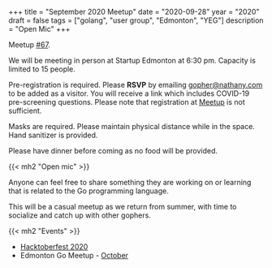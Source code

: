 +++
title = "September 2020 Meetup"
date = "2020-09-28"
year = "2020"
draft = false
tags = ["golang", "user group", "Edmonton", "YEG"]
description = "Open Mic"
+++

Meetup [#67](https://github.com/edmontongo/presentations/issues/110).

We will be meeting in person at Startup Edmonton at 6:30 pm. Capacity is limited to 15 people.

Pre-registration is required. Please **RSVP** by emailing [gopher@nathany.com](mailto:gopher@nathany.com) to be added as a visitor. You will receive a link which includes COVID-19 pre-screening questions. Please note that registration at [Meetup](https://www.meetup.com/startupedmonton/events/bclwwpybcmblc/) is not sufficient.

Masks are required. Please maintain physical distance while in the space. Hand sanitizer is provided.

Please have dinner before coming as no food will be provided.

{{< mh2 "Open mic" >}}

Anyone can feel free to share something they are working on or learning that is related to the Go programming language.

This will be a casual meetup as we return from summer, with time to socialize and catch up with other gophers.

{{< mh2 "Events" >}}

- [Hacktoberfest 2020](https://hacktoberfest.digitalocean.com/)
- Edmonton Go Meetup - [October](/meetup/2020-10/)
